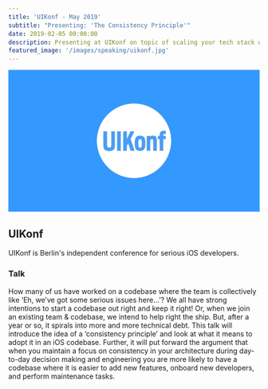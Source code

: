 ```yaml
---
title: 'UIKonf - May 2019'
subtitle: "Presenting: 'The Consistency Principle'"
date: 2019-02-05 00:00:00
description: Presenting at UIKonf on topic of scaling your tech stack while using the Consistency Principle.
featured_image: '/images/speaking/uikonf.jpg'
---
```


![](/images/speaking/uikonf.jpg)

## UIKonf

UIKonf is Berlin's independent conference for serious iOS developers.

### Talk

How many of us have worked on a codebase where the team is collectively like ‘Eh, we’ve got some serious issues here...’? We all have strong intentions to start a codebase out right and keep it right! Or, when we join an existing team & codebase, we intend to help right the ship. But, after a year or so, it spirals into more and more technical debt. This talk will introduce the idea of a ‘consistency principle’ and look at what it means to adopt it in an iOS codebase. Further, it will put forward the argument that when you maintain a focus on consistency in your architecture during day-to-day decision making and engineering you are more likely to have a codebase where it is easier to add new features, onboard new developers, and perform maintenance tasks.

